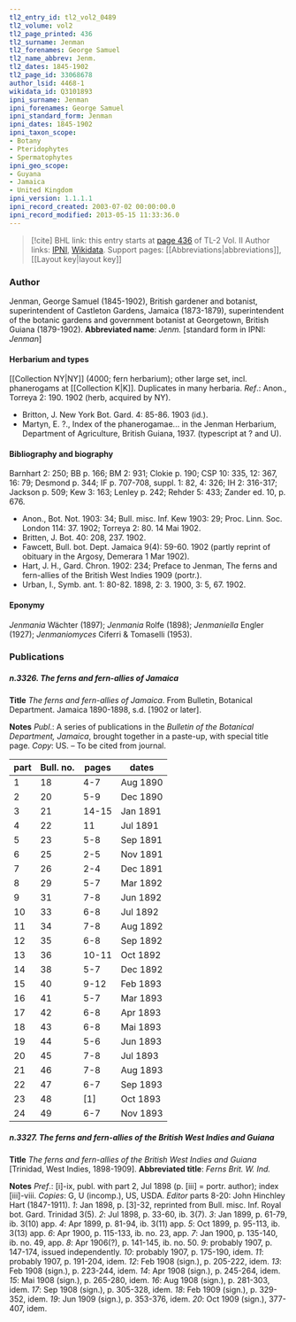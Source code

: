 ```yaml
---
tl2_entry_id: tl2_vol2_0489
tl2_volume: vol2
tl2_page_printed: 436
tl2_surname: Jenman
tl2_forenames: George Samuel
tl2_name_abbrev: Jenm.
tl2_dates: 1845-1902
tl2_page_id: 33068678
author_lsid: 4468-1
wikidata_id: Q3101893
ipni_surname: Jenman
ipni_forenames: George Samuel
ipni_standard_form: Jenman
ipni_dates: 1845-1902
ipni_taxon_scope: 
- Botany
- Pteridophytes
- Spermatophytes
ipni_geo_scope: 
- Guyana
- Jamaica
- United Kingdom
ipni_version: 1.1.1.1
ipni_record_created: 2003-07-02 00:00:00.0
ipni_record_modified: 2013-05-15 11:33:36.0
---
```


> [!cite] BHL link: this entry starts at [page 436](https://www.biodiversitylibrary.org/page/33068678) of TL-2 Vol. II
> Author links: [IPNI](https://www.ipni.org/a/4468-1), [Wikidata](https://www.wikidata.org/wiki/Q3101893). Support pages: [[Abbreviations|abbreviations]], [[Layout key|layout key]]

### Author

Jenman, George Samuel (1845-1902), British gardener and botanist, superintendent of Castleton Gardens, Jamaica (1873-1879), superintendent of the botanic gardens and government botanist at Georgetown, British Guiana (1879-1902). 
**Abbreviated name**: *Jenm.* \[standard form in IPNI: *Jenman*\]

#### Herbarium and types

[[Collection NY|NY]] (4000; fern herbarium); other large set, incl. phanerogams at [[Collection K|K]]. Duplicates in many herbaria.
*Ref*.: Anon., Torreya 2: 190. 1902 (herb, acquired by NY).
- Britton, J. New York Bot. Gard. 4: 85-86. 1903 (id.).
- Martyn, E. ?., Index of the phanerogamae... in the Jenman Herbarium, Department of Agriculture, British Guiana, 1937. (typescript at ? and U).

#### Bibliography and biography

Barnhart 2: 250; BB p. 166; BM 2: 931; Clokie p. 190; CSP 10: 335, 12: 367, 16: 79; Desmond p. 344; IF p. 707-708, suppl. 1: 82, 4: 326; IH 2: 316-317; Jackson p. 509; Kew 3: 163; Lenley p. 242; Rehder 5: 433; Zander ed. 10, p. 676.
- Anon., Bot. Not. 1903: 34; Bull. misc. Inf. Kew 1903: 29; Proc. Linn. Soc. London 114: 37. 1902; Torreya 2: 80. 14 Mai 1902.
- Britten, J. Bot. 40: 208, 237. 1902.
- Fawcett, Bull. bot. Dept. Jamaica 9(4): 59-60. 1902 (partly reprint of obituary in the Argosy, Demerara 1 Mar 1902).
- Hart, J. H., Gard. Chron. 1902: 234; Preface to Jenman, The ferns and fern-allies of the British West Indies 1909 (portr.).
- Urban, I., Symb. ant. 1: 80-82. 1898, 2: 3. 1900, 3: 5, 67. 1902.

#### Eponymy

*Jenmania* Wächter (1897); *Jenmania* Rolfe (1898); *Jenmaniella* Engler (1927); *Jenmaniomyces* Ciferri & Tomaselli (1953).

### Publications

##### n.3326. The ferns and fern-allies of Jamaica

**Title**
*The ferns and fern-allies of Jamaica*. From Bulletin, Botanical Department. Jamaica 1890-1898, s.d. \[1902 or later\].

**Notes**
*Publ*.: A series of publications in the *Bulletin of the Botanical Department, Jamaica*, brought together in a paste-up, with special title page. *Copy*: US. – To be cited from journal.

|part	|Bull. no.	|pages	|dates	|
|---	|---	|---	|---	|
|1	|18	|4-7	|Aug 1890	
|2	|20	|5-9	|Dec 1890	
|3	|21	|14-15	|Jan 1891	
|4	|22	|11	|Jul 1891	
|5	|23	|5-8	|Sep 1891	
|6	|25	|2-5	|Nov 1891|
|7	|26	|2-4	|Dec 1891|
|8	|29	|5-7	|Mar 1892|
|9	|31	|7-8	|Jun 1892|
|10	|33	|6-8	|Jul 1892|
|11	|34	|7-8	|Aug 1892	
|12	|35	|6-8	|Sep 1892	
|13	|36	|10-11	|Oct 1892	
|14	|38	|5-7	|Dec 1892	
|15	|40	|9-12	|Feb 1893	
|16	|41	|5-7	|Mar 1893	
|17	|42	|6-8	|Apr 1893	
|18	|43	|6-8	|Mai 1893|
|19	|44	|5-6	|Jun 1893|
|20	|45	|7-8	|Jul 1893|
|21	|46	|7-8	|Aug 1893|
|22	|47	|6-7	|Sep 1893|
|23	|48	|\[1\]	|Oct 1893|
|24	|49	|6-7	|Nov 1893|

##### n.3327. The ferns and fern-allies of the British West Indies and Guiana

**Title**
*The ferns and fern-allies of the British West Indies and Guiana* \[Trinidad, West Indies, 1898-1909\].
**Abbreviated title**: *Ferns Brit. W. Ind.*

**Notes**
*Pref*.: \[i\]-ix, publ. with part 2, Jul 1898 (p. \[iii\] = portr. author); index \[iii\]-viii. *Copies*: G, U (incomp.), US, USDA.
*Editor* parts 8-20: John Hinchley Hart (1847-1911).
*1*: Jan 1898, p. \[3\]-32, reprinted from Bull. misc. Inf. Royal bot. Gard. Trinidad 3(5).
*2*: Jul 1898, p. 33-60, ib. 3(7).
*3*: Jan 1899, p. 61-79, ib. 3(10) app.
*4*: Apr 1899, p. 81-94, ib. 3(11) app.
*5*: Oct 1899, p. 95-113, ib. 3(13) app.
*6*: Apr 1900, p. 115-133, ib. no. 23, app.
*7*: Jan 1900, p. 135-140, ib. no. 49, app.
*8*: Apr 1906(?), p. 141-145, ib. no. 50.
*9*: probably 1907, p. 147-174, issued independently.
*10*: probably 1907, p. 175-190, idem.
*11*: probably 1907, p. 191-204, idem.
*12*: Feb 1908 (sign.), p. 205-222, idem.
*13*: Feb 1908 (sign.), p. 223-244, idem.
*14*: Apr 1908 (sign.), p. 245-264, idem.
*15*: Mai 1908 (sign.), p. 265-280, idem.
*16*: Aug 1908 (sign.), p. 281-303, idem.
*17*: Sep 1908 (sign.), p. 305-328, idem.
*18*: Feb 1909 (sign.), p. 329-352, idem.
*19*: Jun 1909 (sign.), p. 353-376, idem.
*20*: Oct 1909 (sign.), 377-407, idem.

